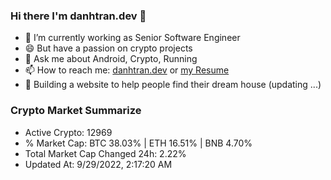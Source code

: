 ### Hi there I'm danhtran.dev 👋

- 🔭 I’m currently working as Senior Software Engineer
- 😄 But have a passion on crypto projects
- 💬 Ask me about Android, Crypto, Running 
- 📫 How to reach me: <a href="https://danhtran.dev" target="_blank">danhtran.dev</a> or <a href="Developer-Resume.pdf" target="_blank">my Resume</a>
- 🌱 Building a website to help people find their dream house (updating ...)

### Crypto Market Summarize
- Active Crypto: 12969
- % Market Cap: BTC 38.03% | ETH 16.51% | BNB 4.70%
- Total Market Cap Changed 24h: 2.22%
- Updated At: 9/29/2022, 2:17:20 AM
